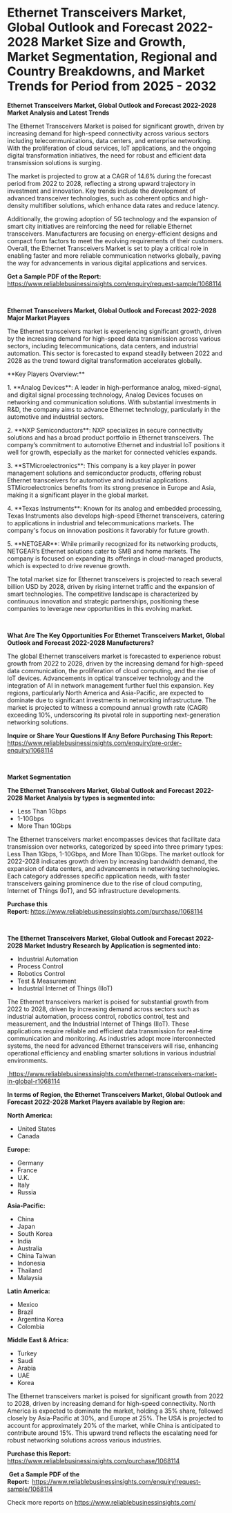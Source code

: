 <p><h1>Ethernet Transceivers Market, Global Outlook and Forecast 2022-2028 Market Size and Growth, Market Segmentation, Regional and Country Breakdowns, and Market Trends for Period from 2025 -  2032</h1></p><p><strong>Ethernet Transceivers Market, Global Outlook and Forecast 2022-2028 Market Analysis and Latest Trends</strong></p>
<p><p>The Ethernet Transceivers Market is poised for significant growth, driven by increasing demand for high-speed connectivity across various sectors including telecommunications, data centers, and enterprise networking. With the proliferation of cloud services, IoT applications, and the ongoing digital transformation initiatives, the need for robust and efficient data transmission solutions is surging. </p><p>The market is projected to grow at a CAGR of 14.6% during the forecast period from 2022 to 2028, reflecting a strong upward trajectory in investment and innovation. Key trends include the development of advanced transceiver technologies, such as coherent optics and high-density multifiber solutions, which enhance data rates and reduce latency. </p><p>Additionally, the growing adoption of 5G technology and the expansion of smart city initiatives are reinforcing the need for reliable Ethernet transceivers. Manufacturers are focusing on energy-efficient designs and compact form factors to meet the evolving requirements of their customers. Overall, the Ethernet Transceivers Market is set to play a critical role in enabling faster and more reliable communication networks globally, paving the way for advancements in various digital applications and services.</p></p>
<p><strong>Get a Sample PDF of the Report:&nbsp;</strong> <a href="https://www.reliablebusinessinsights.com/enquiry/request-sample/1068114?utm_campaign=3353&utm_medium=2&utm_source=Github&utm_content=ia&utm_term=21032025&utm_id=ethernet-transceivers-market-global-outlook-and-forecast-2022-2028">https://www.reliablebusinessinsights.com/enquiry/request-sample/1068114</a></p>
<p>&nbsp;</p>
<p><strong>Ethernet Transceivers Market, Global Outlook and Forecast 2022-2028 Major Market Players</strong></p>
<p><p>The Ethernet transceivers market is experiencing significant growth, driven by the increasing demand for high-speed data transmission across various sectors, including telecommunications, data centers, and industrial automation. This sector is forecasted to expand steadily between 2022 and 2028 as the trend toward digital transformation accelerates globally.</p><p>**Key Players Overview:**</p><p>1. **Analog Devices**: A leader in high-performance analog, mixed-signal, and digital signal processing technology, Analog Devices focuses on networking and communication solutions. With substantial investments in R&D, the company aims to advance Ethernet technology, particularly in the automotive and industrial sectors.</p><p>2. **NXP Semiconductors**: NXP specializes in secure connectivity solutions and has a broad product portfolio in Ethernet transceivers. The company’s commitment to automotive Ethernet and industrial IoT positions it well for growth, especially as the market for connected vehicles expands.</p><p>3. **STMicroelectronics**: This company is a key player in power management solutions and semiconductor products, offering robust Ethernet transceivers for automotive and industrial applications. STMicroelectronics benefits from its strong presence in Europe and Asia, making it a significant player in the global market.</p><p>4. **Texas Instruments**: Known for its analog and embedded processing, Texas Instruments also develops high-speed Ethernet transceivers, catering to applications in industrial and telecommunications markets. The company's focus on innovation positions it favorably for future growth.</p><p>5. **NETGEAR**: While primarily recognized for its networking products, NETGEAR’s Ethernet solutions cater to SMB and home markets. The company is focused on expanding its offerings in cloud-managed products, which is expected to drive revenue growth.</p><p>The total market size for Ethernet transceivers is projected to reach several billion USD by 2028, driven by rising internet traffic and the expansion of smart technologies. The competitive landscape is characterized by continuous innovation and strategic partnerships, positioning these companies to leverage new opportunities in this evolving market.</p></p>
<p>&nbsp;</p>
<p><strong>What Are The Key Opportunities For Ethernet Transceivers Market, Global Outlook and Forecast 2022-2028 Manufacturers?</strong></p>
<p><p>The global Ethernet transceivers market is forecasted to experience robust growth from 2022 to 2028, driven by the increasing demand for high-speed data communication, the proliferation of cloud computing, and the rise of IoT devices. Advancements in optical transceiver technology and the integration of AI in network management further fuel this expansion. Key regions, particularly North America and Asia-Pacific, are expected to dominate due to significant investments in networking infrastructure. The market is projected to witness a compound annual growth rate (CAGR) exceeding 10%, underscoring its pivotal role in supporting next-generation networking solutions.</p></p>
<p><strong>Inquire or Share Your Questions If Any Before Purchasing This Report:</strong> <a href="https://www.reliablebusinessinsights.com/enquiry/pre-order-enquiry/1068114?utm_campaign=3353&utm_medium=2&utm_source=Github&utm_content=ia&utm_term=21032025&utm_id=ethernet-transceivers-market-global-outlook-and-forecast-2022-2028">https://www.reliablebusinessinsights.com/enquiry/pre-order-enquiry/1068114</a></p>
<p>&nbsp;</p>
<p><strong>Market Segmentation</strong></p>
<p><strong>The Ethernet Transceivers Market, Global Outlook and Forecast 2022-2028 Market Analysis by types is segmented into:</strong></p>
<p><ul><li>Less Than 1Gbps</li><li>1-10Gbps</li><li>More Than 10Gbps</li></ul></p>
<p><p>The Ethernet transceivers market encompasses devices that facilitate data transmission over networks, categorized by speed into three primary types: Less Than 1Gbps, 1-10Gbps, and More Than 10Gbps. The market outlook for 2022-2028 indicates growth driven by increasing bandwidth demand, the expansion of data centers, and advancements in networking technologies. Each category addresses specific application needs, with faster transceivers gaining prominence due to the rise of cloud computing, Internet of Things (IoT), and 5G infrastructure developments.</p></p>
<p><strong>Purchase this Report:&nbsp;</strong><a href="https://www.reliablebusinessinsights.com/purchase/1068114?utm_campaign=3353&utm_medium=2&utm_source=Github&utm_content=ia&utm_term=21032025&utm_id=ethernet-transceivers-market-global-outlook-and-forecast-2022-2028">https://www.reliablebusinessinsights.com/purchase/1068114</a></p>
<p>&nbsp;</p>
<p><strong>The Ethernet Transceivers Market, Global Outlook and Forecast 2022-2028 Market Industry Research by Application is segmented into:</strong></p>
<p><ul><li>Industrial Automation</li><li>Process Control</li><li>Robotics Control</li><li>Test & Measurement</li><li>Industrial Internet of Things (IIoT)</li></ul></p>
<p><p>The Ethernet transceivers market is poised for substantial growth from 2022 to 2028, driven by increasing demand across sectors such as industrial automation, process control, robotics control, test and measurement, and the Industrial Internet of Things (IIoT). These applications require reliable and efficient data transmission for real-time communication and monitoring. As industries adopt more interconnected systems, the need for advanced Ethernet transceivers will rise, enhancing operational efficiency and enabling smarter solutions in various industrial environments.</p></p>
<p><a href="https://www.reliablebusinessinsights.com/ethernet-transceivers-market-in-global-r1068114?utm_campaign=3353&utm_medium=2&utm_source=Github&utm_content=ia&utm_term=21032025&utm_id=ethernet-transceivers-market-global-outlook-and-forecast-2022-2028">&nbsp;https://www.reliablebusinessinsights.com/ethernet-transceivers-market-in-global-r1068114</a></p>
<p><strong>In terms of Region, the Ethernet Transceivers Market, Global Outlook and Forecast 2022-2028 Market Players available by Region are:</strong></p>
<p>
    <p> <strong> North America: </strong>
        <ul>
            <li>United States</li>
            <li>Canada</li>
        </ul>
        </p> 
    <p> <strong> Europe: </strong>
        <ul>
            <li>Germany</li>
            <li>France</li>
            <li>U.K.</li>
            <li>Italy</li>
            <li>Russia</li>
        </ul>
        </p> 
    <p> <strong> Asia-Pacific: </strong>
        <ul>
            <li>China</li>
            <li>Japan</li>
            <li>South Korea</li>
            <li>India</li>
            <li>Australia</li>
            <li>China Taiwan</li>
            <li>Indonesia</li>
            <li>Thailand</li>
            <li>Malaysia</li>
        </ul>
        </p> 
    <p> <strong> Latin America: </strong>
        <ul>
            <li>Mexico</li>
            <li>Brazil</li>
            <li>Argentina Korea</li>
            <li>Colombia</li>
        </ul>
        </p> 
    <p> <strong> Middle East & Africa: </strong>
        <ul>
            <li>Turkey</li>
            <li>Saudi</li>
            <li>Arabia</li>
            <li>UAE</li>
            <li>Korea</li>
        </ul>
    </p>
    </p>
<p><p>The Ethernet transceivers market is poised for significant growth from 2022 to 2028, driven by increasing demand for high-speed connectivity. North America is expected to dominate the market, holding a 35% share, followed closely by Asia-Pacific at 30%, and Europe at 25%. The USA is projected to account for approximately 20% of the market, while China is anticipated to contribute around 15%. This upward trend reflects the escalating need for robust networking solutions across various industries.</p></p>
<p><strong>Purchase this Report: </strong><a href="https://www.reliablebusinessinsights.com/purchase/1068114?utm_campaign=3353&utm_medium=2&utm_source=Github&utm_content=ia&utm_term=21032025&utm_id=ethernet-transceivers-market-global-outlook-and-forecast-2022-2028">https://www.reliablebusinessinsights.com/purchase/1068114</a></p>
<p>&nbsp;<strong>Get a Sample PDF of the Report:&nbsp;&nbsp;</strong><a href="https://www.reliablebusinessinsights.com/enquiry/request-sample/1068114?utm_campaign=3353&utm_medium=2&utm_source=Github&utm_content=ia&utm_term=21032025&utm_id=ethernet-transceivers-market-global-outlook-and-forecast-2022-2028">https://www.reliablebusinessinsights.com/enquiry/request-sample/1068114</a></p>
<p><strong></strong></p>
<p>Check more reports on <a href="https://www.reliablebusinessinsights.com/?utm_campaign=3353&utm_medium=2&utm_source=Github&utm_content=ia&utm_term=21032025&utm_id=ethernet-transceivers-market-global-outlook-and-forecast-2022-2028">https://www.reliablebusinessinsights.com/</a></p>